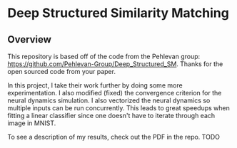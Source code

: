 
# Deep Structured Similarity Matching

## Overview

This repository is based off of the code from the Pehlevan group: https://github.com/Pehlevan-Group/Deep_Structured_SM. Thanks for the open sourced code from your paper.

In this project, I take their work further by doing some more experimentation. I also modified (fixed) the convergence criterion for the neural dynamics simulation. I also vectorized the neural dynamics so multiple inputs can be run concurrently. This leads to great speedups when fitting a linear classifier since one doesn't have to iterate through each image in MNIST. 

To see a description of my results, check out the PDF in the repo. TODO
